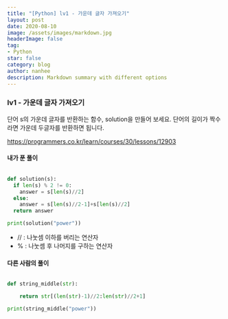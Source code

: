 ```yaml
---
title: "[Python] lv1 - 가운데 글자 가져오기"
layout: post
date: 2020-08-10
image: /assets/images/markdown.jpg
headerImage: false
tag:
- Python
star: false
category: blog
author: nanhee
description: Markdown summary with different options
---
```




### lv1 - 가운데 글자 가져오기
단어 s의 가운데 글자를 반환하는 함수, solution을 만들어 보세요. 단어의 길이가 짝수라면 가운데 두글자를 반환하면 됩니다.

<https://programmers.co.kr/learn/courses/30/lessons/12903>

#### 내가 푼 풀이

```python

def solution(s):
  if len(s) % 2 != 0:
    answer = s[len(s)//2]
  else:
    answer = s[len(s)//2-1]+s[len(s)//2]
  return answer

print(solution("power"))

```

* // : 나눗셈 이하를 버리는 연산자
* % : 나눗셈 후 나머지를 구하는 연산자


#### 다른 사람의 풀이

```python

def string_middle(str):

    return str[(len(str)-1)//2:len(str)//2+1]

print(string_middle("power"))

```
